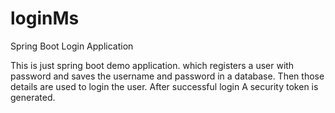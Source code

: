 # loginMs
Spring Boot Login Application


This is just spring boot demo application.
which registers a user with password and saves the username and password in a database.
Then those details are used to login the user.
After successful login A security token is generated.
